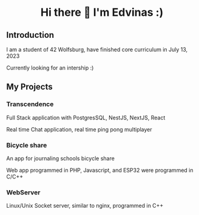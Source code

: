 <h1 align="center">Hi there 👋 I'm Edvinas :)</h1>
<h2>Introduction</h2>
<p>I am a student of 42 Wolfsburg, have finished core curriculum in July 13, 2023</p>
<p>Currently looking for an intership :)</p>
<h2>My Projects</h2>
<h3>Transcendence</h3>
<p>Full Stack application with PostgresSQL, NestJS, NextJS, React</p>
<p>Real time Chat application, real time ping pong multiplayer</p>
<h3>Bicycle share</h3>
<p>An app for journaling schools bicycle share</p>
<p>Web app programmed in PHP, Javascript, and ESP32 were programmed in C/C++</p>
<h3>WebServer</h3>
<p>Linux/Unix Socket server, similar to nginx, programmed in C++</p>
<br>
